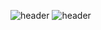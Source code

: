 ![header](https://capsule-render.vercel.app/api?type=rounded&color=gradient&height=300&section=header&text=Hello&20World&fontSize=80&fontAlign=70)
![header](https://capsule-render.vercel.app/api?color=3C2A21&height=400&text=Hello%20World!&desc=storage%20)
